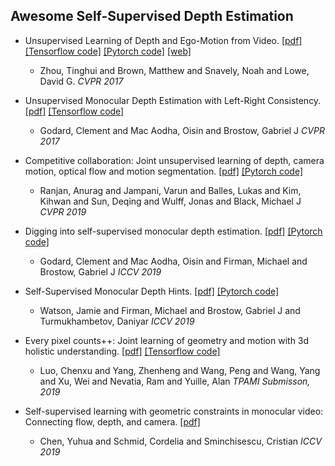 ## Awesome Self-Supervised Depth Estimation


-   Unsupervised Learning of Depth and Ego-Motion from Video. 
    [[pdf]](https://arxiv.org/pdf/1704.07813.pdf)
    [[Tensorflow code]](https://github.com/tinghuiz/SfMLearner)
    [[Pytorch code]](https://github.com/ClementPinard/SfmLearner-Pytorch)
    [[web]](https://people.eecs.berkeley.edu/~tinghuiz/projects/SfMLearner/)
    -   Zhou, Tinghui and Brown, Matthew and Snavely, Noah and Lowe, David G. *CVPR 2017*

-   Unsupervised Monocular Depth Estimation with Left-Right Consistency. 
    [[pdf]](https://arxiv.org/pdf/1609.03677v3.pdf)
    [[Tensorflow code]](https://github.com/mrharicot/monodepth)
    -   Godard, Clement and Mac Aodha, Oisin and Brostow, Gabriel J *CVPR 2017*


-   Competitive collaboration: Joint unsupervised learning of depth, camera motion, optical flow and motion segmentation.
    [[pdf]](http://openaccess.thecvf.com/content_CVPR_2019/papers/Ranjan_Competitive_Collaboration_Joint_Unsupervised_Learning_of_Depth_Camera_Motion_Optical_CVPR_2019_paper.pdf)
    [[Pytorch code]](https://github.com/anuragranj/cc)
    -   Ranjan, Anurag and Jampani, Varun and Balles, Lukas and Kim, Kihwan and Sun, Deqing and Wulff, Jonas and Black, Michael J *CVPR 2019*

-   Digging into self-supervised monocular depth estimation.
    [[pdf]](http://openaccess.thecvf.com/content_ICCV_2019/papers/Godard_Digging_Into_Self-Supervised_Monocular_Depth_Estimation_ICCV_2019_paper.pdf)
    [[Pytorch code]](https://github.com/nianticlabs/monodepth2)
    -   Godard, Clement and Mac Aodha, Oisin and Firman, Michael and Brostow, Gabriel J *ICCV 2019*

-   Self-Supervised Monocular Depth Hints.
    [[pdf]](http://arxiv.org/pdf/1909.09051v1.pdf)
    [[Pytorch code]](https://github.com/nianticlabs/depth-hints)
    -   Watson, Jamie and Firman, Michael and Brostow, Gabriel J and Turmukhambetov, Daniyar *ICCV 2019*

-   Every pixel counts++: Joint learning of geometry and motion with 3d holistic understanding.
    [[pdf]](http://arxiv.org/pdf/1810.06125v2.pdf)
    [[Tensorflow code]](https://github.com/chenxuluo/EPC)
    -   Luo, Chenxu and Yang, Zhenheng and Wang, Peng and Wang, Yang and Xu, Wei and Nevatia, Ram and Yuille, Alan *TPAMI Submisson, 2019*

-   Self-supervised learning with geometric constraints in monocular video: Connecting flow, depth, and camera.
    [[pdf]](http://arxiv.org/pdf/1907.05820v2.pdf)
    -   Chen, Yuhua and Schmid, Cordelia and Sminchisescu, Cristian *ICCV 2019*
